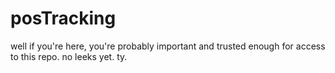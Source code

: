 # posTracking
well if you're here, you're probably important and trusted enough for access to this repo. no leeks yet. ty.
